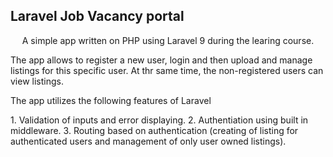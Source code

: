## Laravel Job Vacancy portal
<p align="center">
A simple app written on PHP using Laravel 9 during the learing course.
</p>
<p>
The app allows to register a new user, login and then upload and manage listings for this specific user. At thr same time, the non-registered users can view listings.
</p>

<p>
The app utilizes the following features of Laravel
</p>
1. Validation of inputs and error displaying.
2. Authentiation using built in middleware.
3. Routing based on authentication (creating of listing for authenticated users and management of only user owned listings).


